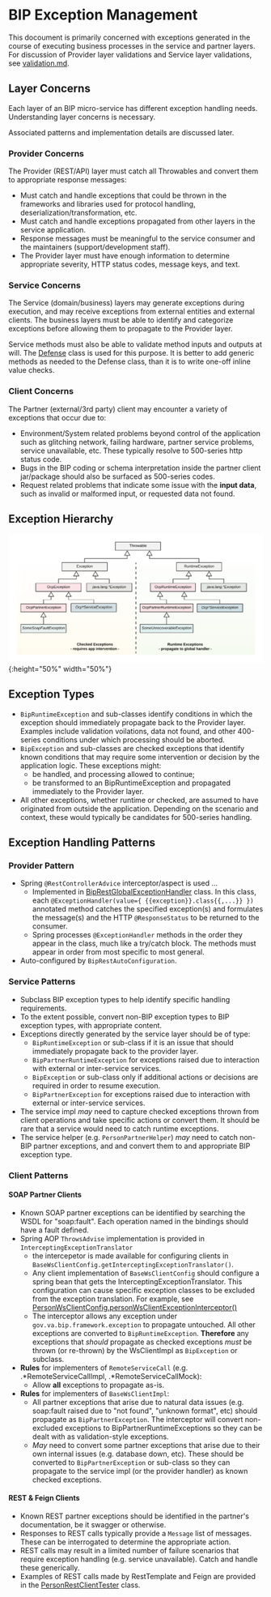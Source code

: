 # BIP Exception Management
This docoument is primarily concerned with exceptions generated in the course of executing business processes in the service and partner layers. For discussion of Provider layer validations and Service layer validations, see [validation.md](./validation.md).

## Layer Concerns
Each layer of an BIP micro-service has different exception handling needs. Understanding layer concerns is necessary.

Associated patterns and implementation details are discussed later.

### Provider Concerns
The Provider (REST/API) layer must catch all Throwables and convert them to appropriate response messages:
- Must catch and handle exceptions that could be thrown in the frameworks and libraries used for protocol handling, deserialization/transformation, etc.
- Must catch and handle exceptions propagated from other layers in the service application.
- Response messages must be meaningful to the service consumer and the maintainers (support/development staff).
- The Provider layer must have enough information to determine appropriate severity, HTTP status codes, message keys, and text.

### Service Concerns
The Service (domain/business) layers may generate exceptions during execution, and may receive exceptions from external entities and external clients. The business layers must be able to identify and categorize exceptions before allowing them to propagate to the Provider layer.

Service methods must also be able to validate method inputs and outputs at will. The [Defense](https://github.ec.va.gov/EPMO/bip-ocp-framework/blob/master/bip-framework-libraries/src/main/java/gov/va/bip/framework/validation/Defense.java) class is used for this purpose. It is better to add generic methods as needed to the Defense class, than it is to write one-off inline value checks.

### Client Concerns
The Partner (external/3rd party) client may encounter a variety of exceptions that occur due to:
- Environment/System related problems beyond control of the application such as glitching network, failing hardware, partner service problems, service unavailable, etc. These typically resolve to 500-series http status code.
- Bugs in the BIP coding or schema interpretation inside the partner client jar/package should also be surfaced as 500-series codes.
- Request related problems that indicate some issue with the **input data**, such as invalid or malformed input, or requested data not found.

## Exception Hierarchy
![BIP Exception Hierarchy](images/OCP-Exception-Class-Hierarchy.png){:height="50%" width="50%"}

## Exception Types
- `BipRuntimeException` and sub-classes identify conditions in which the exception should immediately propagate back to the Provider layer. Examples include validation voilations, data not found, and other 400-series conditions under which processing should be aborted.
- `BipException` and sub-classes are checked exceptions that identify known conditions that may require some intervention or decision by the application logic. These exceptions might:
	- be handled, and processing allowed to continue;
	- be transformed to an BipRuntimeException and propagated immediately to the Provider layer. 
- All other exceptions, whether runtime or checked, are assumed to have originated from outside the application. Depending on the scenario and context, these would typically be candidates for 500-series handling.

## Exception Handling Patterns

### Provider Pattern
- Spring `@RestControllerAdvice` interceptor/aspect is used ...
	* Implemented in [BipRestGlobalExceptionHandler](https://github.ec.va.gov/EPMO/bip-ocp-framework/tree/master/bip-framework-libraries/src/main/java/gov/va/bip/framework/rest/exception/BipRestGlobalExceptionHandler.java) class. In this class, each `@ExceptionHandler(value={ {{exception}}.class{{,...}} })` annotated method catches the specified exception(s) and formulates the message(s) and the HTTP `@ResponseStatus` to be returned to the consumer.
	* Spring processes `@ExceptionHandler` methods in the order they appear in the class, much like a try/catch block. The methods must appear in order from most specific to most general.
- Auto-configured by `BipRestAutoConfiguration`. 

### Service Patterns
- Subclass BIP exception types to help identify specific handling requirements.
- To the extent possible, convert non-BIP exception types to BIP exception types, with appropriate content.
- Exceptions directly generated by the service layer should be of type:
	* `BipRuntimeException` or sub-class if it is an issue that should immediately propagate back to the provider layer.
	* `BipPartnerRuntimeException` for exceptions raised due to interaction with external or inter-service services.
	* `BipException` or sub-class only if additional actions or decisions are required in order to resume execution.
	* `BipPartnerException` for exceptions raised due to interaction with external or inter-service services.
- The service impl *may* need to capture checked exceptions thrown from client operations and take specific actions or convert them. It should be rare that a service would need to catch runtime exceptions.
- The service helper (e.g. `PersonPartnerHelper`) *may* need to catch non-BIP partner exceptions, and and convert them to and appropriate BIP exception type.

### Client Patterns

#### SOAP Partner Clients
- Known SOAP partner exceptions can be identified by searching the WSDL for "soap:fault". Each operation named in the bindings should have a fault defined.
- Spring AOP `ThrowsAdvise` implementation is provided in `InterceptingExceptionTranslator`
	* the intercepetor is made available for configuring clients in `BaseWsClientConfig.getInterceptingExceptionTranslator()`.
	* Any client implementation of `BaseWsClientConfig` should configure a spring bean that gets the InterceptingExceptionTranslator. This configuration can cause specific exception classes to be excluded from the exception translation. For example, see [PersonWsClientConfig.personWsClientExceptionInterceptor()](https://github.ec.va.gov/EPMO/bip-ocp-ref-spring-boot/blob/master/bip-reference-partner-person/src/main/java/gov/va/bip/reference/partner/person/ws/client/PersonWsClientConfig.java)
	* The interceptor allows any exception under `gov.va.bip.framework.exception` to propagate untouched. All other exceptions are converted to `BipRuntimeException`. **Therefore** any exceptions that *should* propagate as checked exceptions *must* be thrown (or re-thrown) by the WsClientImpl as `BipException` or subclass.
- **Rules** for implementers of `RemoteServiceCall` (e.g. .\*RemoteServiceCallImpl, .\*RemoteServiceCallMock):
	* Allow **all** exceptions to propagate as-is.
- **Rules** for implementers of `BaseWsClientImpl`:
	* All partner exceptions that arise due to natural data issues (e.g. soap:fault raised due to "not found", "unknown format", etc) should propagate as `BipPartnerException`. The interceptor will convert non-excluded exceptions to BipPartnerRuntimeExceptions so they can be dealt with as validation-style exceptions.
	* *May* need to convert some partner exceptions that arise due to their own internal issues (e.g. database down, etc). These should be converted to `BipPartnerException` or sub-class so they can propagate to the service impl (or the provider handler) as known checked exceptions.

#### REST & Feign Clients
- Known REST partner exceptions should be identified in the partner's documentation, be it swagger or otherwise.
- Responses to REST calls typically provide a `Message` list of messages. These can be interrogated to determine the appropriate action.
- REST calls may result in a limited number of failure scenarios that require exception handling (e.g. service unavailable). Catch and handle these generically.
- Examples of REST calls made by RestTemplate and Feign are provided in the [PersonRestClientTester](https://github.ec.va.gov/EPMO/bip-ocp-ref-spring-boot/blob/master/bip-reference-person/src/main/java/gov/va/bip/reference/person/rest/client/provider/PersonRestClientTester.java) class.
